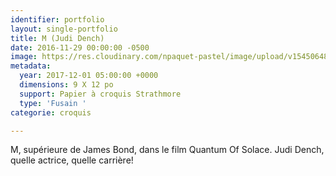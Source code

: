 ```yaml
---
identifier: portfolio
layout: single-portfolio
title: M (Judi Dench)
date: 2016-11-29 00:00:00 -0500
image: https://res.cloudinary.com/npaquet-pastel/image/upload/v1545064844/M-Judi-Dench-fusain-24-X-29-cm-2017.jpg
metadata:
  year: 2017-12-01 05:00:00 +0000
  dimensions: 9 X 12 po
  support: Papier à croquis Strathmore
  type: 'Fusain '
categorie: croquis

---
```

M, supérieure de James Bond, dans le film Quantum Of Solace. Judi Dench, quelle actrice, quelle carrière!